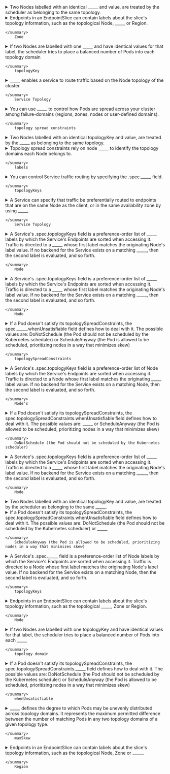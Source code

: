 <details>
	<summary>
		Two Nodes labelled with an identical _____ and value, are treated by the scheduler as belonging to the same topology.
	</summary>
		topologyKey
</details>

<details>
	<summary>
		Endpoints in an EndpointSlice can contain labels about the slice's topology information, such as the topological Node, _____ or Region.

	</summary>
		Zone
</details>

<details>
	<summary>
		If two Nodes are labelled with one _____ and have identical values for that label, the scheduler tries to place a balanced number of Pods into each topology domain

	</summary>
		topologyKey
</details>

<details>
	<summary>
		_____ enables a service to route traffic based on the Node topology of the cluster.

	</summary>
		Service Topology
</details>

<details>
	<summary>
		You can use _____ to control how Pods are spread across your cluster among failure-domains (regions, zones, nodes or user-defined domains).

	</summary>
		topology spread constraints
</details>

<details>
	<summary>
		Two Nodes labelled with an identical topologyKey and value, are treated by the _____ as belonging to the same topology.
	</summary>
		scheduler
</details>

<details>
	<summary>
		Topology spread constraints rely on node _____ to identify the topology domains each Node belongs to.

	</summary>
		labels
</details>

<details>
	<summary>
		You can control Service traffic routing by specifying the .spec._____ field.

	</summary>
		topologyKeys
</details>

<details>
	<summary>
		A Service can specify that traffic be preferentially routed to endpoints that are on the same Node as the client, or in the same availability zone by using _____

	</summary>
		Service Topology
</details>

<details>
	<summary>
		A Service's .spec.topologyKeys field is a preference-order list of _____ labels by which the Service's Endpoints are sorted when accessing it. Traffic is directed to a _____ whose first label matches the originating Node's label value. If no backend for the Service exists on a matching _____, then the second label is evaluated, and so forth.

	</summary>
		Node
</details>

<details>
	<summary>
		A Service's .spec.topologyKeys field is a preference-order list of _____ labels by which the Service's Endpoints are sorted when accessing it. Traffic is directed to a _____ whose first label matches the originating Node's label value. If no backend for the Service exists on a matching _____, then the second label is evaluated, and so forth.

	</summary>
		Node
</details>

<details>
	<summary>
		If a Pod doesn't satisfy its topologySpreadConstraints, the spec._____.whenUnsatisfiable field defines how to deal with it. The possible values are: DoNotSchedule (the Pod should not be scheduled by the Kubernetes scheduler) or ScheduleAnyway (the Pod is allowed to be scheduled, prioritizing nodes in a way that minimizes skew)

	</summary>
		topologySpreadConstraints
</details>

<details>
	<summary>
		A Service's .spec.topologyKeys field is a preference-order list of Node labels by which the Service's Endpoints are sorted when accessing it. Traffic is directed to a Node whose first label matches the originating _____ label value. If no backend for the Service exists on a matching Node, then the second label is evaluated, and so forth.

	</summary>
		Node's
</details>

<details>
	<summary>
		If a Pod doesn't satisfy its topologySpreadConstraints, the spec.topologySpreadConstraints.whenUnsatisfiable field defines how to deal with it. The possible values are: _____ or ScheduleAnyway (the Pod is allowed to be scheduled, prioritizing nodes in a way that minimizes skew)

	</summary>
		DoNotSchedule (the Pod should not be scheduled by the Kubernetes scheduler)
</details>

<details>
	<summary>
		A Service's .spec.topologyKeys field is a preference-order list of _____ labels by which the Service's Endpoints are sorted when accessing it. Traffic is directed to a _____ whose first label matches the originating Node's label value. If no backend for the Service exists on a matching _____, then the second label is evaluated, and so forth.

	</summary>
		Node
</details>

<details>
	<summary>
		Two Nodes labelled with an identical topologyKey and value, are treated by the scheduler as belonging to the same _____.
	</summary>
		topology
</details>

<details>
	<summary>
		If a Pod doesn't satisfy its topologySpreadConstraints, the spec.topologySpreadConstraints.whenUnsatisfiable field defines how to deal with it. The possible values are: DoNotSchedule (the Pod should not be scheduled by the Kubernetes scheduler) or _____

	</summary>
		ScheduleAnyway (the Pod is allowed to be scheduled, prioritizing nodes in a way that minimizes skew)
</details>

<details>
	<summary>
		A Service's .spec._____ field is a preference-order list of Node labels by which the Service's Endpoints are sorted when accessing it. Traffic is directed to a Node whose first label matches the originating Node's label value. If no backend for the Service exists on a matching Node, then the second label is evaluated, and so forth.

	</summary>
		topologyKeys
</details>

<details>
	<summary>
		Endpoints in an EndpointSlice can contain labels about the slice's topology information, such as the topological _____, Zone or Region.

	</summary>
		Node
</details>

<details>
	<summary>
		If two Nodes are labelled with one topologyKey and have identical values for that label, the scheduler tries to place a balanced number of Pods into each _____

	</summary>
		topology domain
</details>

<details>
	<summary>
		If a Pod doesn't satisfy its topologySpreadConstraints, the spec.topologySpreadConstraints._____ field defines how to deal with it. The possible values are: DoNotSchedule (the Pod should not be scheduled by the Kubernetes scheduler) or ScheduleAnyway (the Pod is allowed to be scheduled, prioritizing nodes in a way that minimizes skew)

	</summary>
		whenUnsatisfiable
</details>

<details>
	<summary>
		_____ defines the degree to which Pods may be unevenly distributed across topology domains. It represents the maximum permitted difference between the number of matching Pods in any two topology domains of a given topology type.

	</summary>
		maxSkew
</details>

<details>
	<summary>
		Endpoints in an EndpointSlice can contain labels about the slice's topology information, such as the topological Node, Zone or _____.

	</summary>
		Region
</details>

